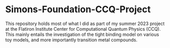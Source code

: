 # Simons-Foundation-CCQ-Project
This repository holds most of what I did as part of my summer 2023 project at the Flatiron Institute Center for Computational Quantum Physics (CCQ). This mainly entails the investigation of the tight binding model on various toy models, and more importantly transition metal compounds.
